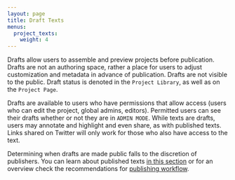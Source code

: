 ```yaml
---
layout: page
title: Draft Texts
menus:
  project_texts:
    weight: 4
---
```


Drafts allow users to assemble and preview projects before publication. Drafts are not an authoring space, rather a place for users to adjust customization and metadata in advance of publication. Drafts are not visible to the public. Draft status is denoted in the `Project Library`, as well as on the `Project Page`.

Drafts are available to users who have permissions that allow access (users who can edit the project, global admins, editors). Permitted users can see their drafts whether or not they are in `ADMIN MODE`. While texts are drafts, users may annotate and highlight and even share, as with published texts. Links shared on Twitter will only work for those who also have access to the text.

Determining when drafts are made public falls to the discretion of publishers. You can learn about published texts [in this section](/docs/projects/ingesting/published.html) or for an overview check the recommendations for [publishing workflow](/docs/projects/ingesting/workflow.html).
